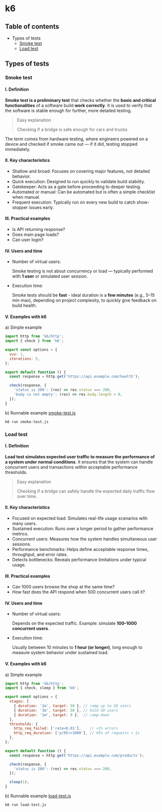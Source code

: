 # k6

## Table of contents

- Types of tests
    - [Smoke test](#smoke-test)
    - [Load test](#load-test)

<!--
## Vocabulary

- VU - virtual user(s)
- latency - time between asking and receiving (low latency making quicker responses) - a good latency is below 300 ms
- throughput - number of requests handled in certain time (low is bad)
- iterations - repeated actions (like login)
- sleep - pause after request
- percale (more important than average) - p(90) - 90% of e.g. requests had that time
- service level objective (SLO) - it is like saying
    - The application will be available 99.8% of time
    - 90% of responses are within 0.5 seconds of receiving request
- TBD thresholds 
- TBD ramp-up, ramp-down 
-->

## Types of tests

### Smoke test

#### I. Definition

**Smoke test is a preliminary test** that checks whether the **basic and critical functionalities** of a software build **work correctly**. It is used to verify that the software is stable enough for further, more detailed testing.

> Easy explanation 
>
> Checking if a bridge is safe enough for cars and trucks.

The term comes from hardware testing, where engineers powered on a device and checked if smoke came out — if it did, testing stopped immediately.

#### II. Key characteristics

- Shallow and broad: Focuses on covering major features, not detailed behavior.
- Quick execution: Designed to run quickly to validate build stability.
- Gatekeeper: Acts as a gate before proceeding to deeper testing.
- Automated or manual: Can be automated but is often a simple checklist when manual.
- Frequent execution: Typically run on every new build to catch show-stopper issues early.

#### III. Practical examples

- Is API returning response?
- Does main page loads?
- Can user login?

#### IV. Users and time

- Number of virtual users:
  
  Smoke testing is not about concurrency or load — typically performed with **1 user** or simulated user session.

- Execution time:

  Smoke tests should be **fast** - ideal duration is a **few minutes** (e.g., 5–15 min max), depending on project complexity, to quickly give feedback on build health.

#### V. Examples with k6

a) Simple example

```js
import http from 'k6/http';
import { check } from 'k6';

export const options = {
  vus: 1,
  iterations: 5,
};

export default function () {
  const response = http.get('https://api.example.com/health');

  check(response, {
    'status is 200': (res) => res.status === 200,
    'body is not empty': (res) => res.body.length > 0,
  });
}
```

b) Runnable example [smoke-test.js](smoke-test.js)

```bash
k6 run smoke-test.js
```

### Load test

#### I. Definition

**Load test simulates expected user traffic to measure the performance of a system under normal conditions**. It ensures that the system can handle concurrent users and transactions within acceptable performance thresholds.

> Easy explanation 
>
> Checking if a bridge can safely handle the expected daily traffic flow over time.

#### II. Key characteristics

- Focused on expected load: Simulates real-life usage scenarios with many users.
- Sustained execution: Runs over a longer period to gather performance metrics.
- Concurrent users: Measures how the system handles simultaneous user sessions.
- Performance benchmarks: Helps define acceptable response times, throughput, and error rates.
- Detects bottlenecks: Reveals performance limitations under typical usage.

#### III. Practical examples

- Can 1000 users browse the shop at the same time?
- How fast does the API respond when 500 concurrent users call it?

#### IV. Users and time

- Number of virtual users:
  
  Depends on the expected traffic. Example: simulate **100–1000 concurrent users**.

- Execution time:

  Usually between 10 minutes to **1 hour (or longer)**, long enough to measure system behavior under sustained load.

#### V. Examples with k6

a) Simple example

```js
import http from 'k6/http';
import { check, sleep } from 'k6';

export const options = {
  stages: [
    { duration: '1m', target: 50 }, // ramp-up to 50 users
    { duration: '3m', target: 50 }, // hold 50 users
    { duration: '1m', target: 0 },  // ramp-down
  ],
  thresholds: {
    http_req_failed: ['rate<0.01'],    // <1% errors
    http_req_duration: ['p(95)<1000'], // 95% of requests < 1s
  },
};

export default function () {
  const response = http.get('https://api.example.com/products');

  check(response, {
    'status is 200': (res) => res.status === 200,
  });

  sleep(1);
}
```

b) Runnable example [load-test.js](load-test.js)

```bash
k6 run load-test.js
```

<!--
- performance tests
    significant number of users
- stress tests
- spike tests
-->